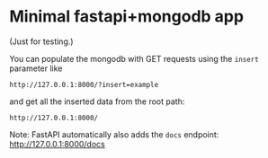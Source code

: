 # Minimal fastapi+mongodb app

(Just for testing.)

You can populate the mongodb with GET requests using the `insert` parameter like

```
http://127.0.0.1:8000/?insert=example
```

and get all the inserted data from the root path:

```
http://127.0.0.1:8000/
```

Note: FastAPI automatically also adds the `docs` endpoint: http://127.0.0.1:8000/docs
